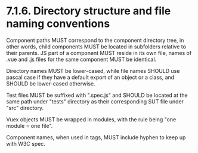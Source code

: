 # 7.1.6. Directory structure and file naming conventions

Component paths MUST correspond to the component directory tree, in other words, child
components MUST be located in subfolders relative to their parents. JS part of a component
MUST reside in its own file, names of .vue and .js files for the same component MUST
be identical.

Directory names MUST be lower-cased, while file names SHOULD use pascal case if they
have a default export of an object or a class, and SHOULD be lower-cased otherwise.

Test files MUST be suffixed with ".spec.js" and SHOULD be located at the same path under
"tests" directory as their corresponding SUT file under "src" directory.

Vuex objects MUST be wrapped in modules, with the rule being "one module = one file".

Component names, when used in tags, MUST include hyphen to keep up with W3C spec.
